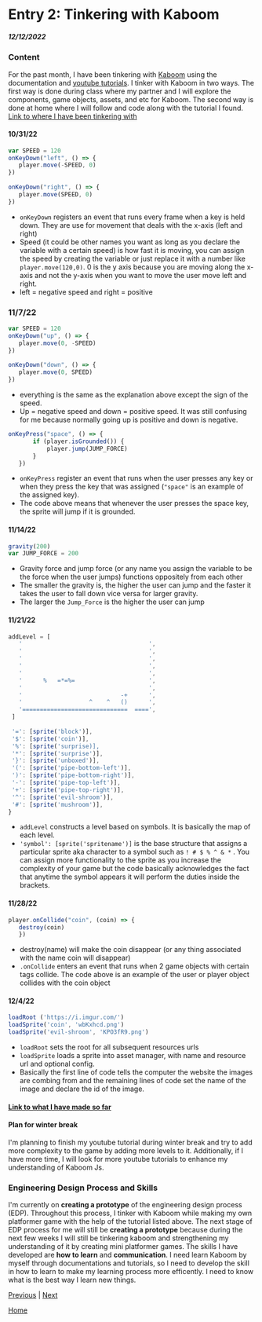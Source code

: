 # Entry 2: Tinkering with Kaboom
##### 12/12/2022
### Content
For the past month, I have been tinkering with [Kaboom](https://kaboomjs.com/) using the documentation and [youtube tutorials](https://youtu.be/2nucjefSr6I). I tinker with Kaboom in two ways. The first way is done during class where my partner and I will explore the components, game objects, assets, and etc for Kaboom. The second way is done at home where I will follow and code along with the tutorial I found. [Link to where I have been tinkering with](https://replit.com/@lingyingy9447/mario-kaboomjs#game.js)
 
#### 10/31/22
```js
var SPEED = 120
onKeyDown("left", () => {
   player.move(-SPEED, 0)
})
 
onKeyDown("right", () => {
   player.move(SPEED, 0)
})
```
* `onKeyDown` registers an event that runs every frame when a key is held down. They are use for movement that deals with the x-axis (left and right)
* Speed (it could be other names you want as long as you declare the variable with a certain speed) is how fast it is moving, you can assign the speed by creating the variable or just replace it with a number like `player.move(120,0)`. 0 is the y axis because you are moving along the x-axis and not the y-axis when you want to move the user move left and right.
* left = negative speed and right = positive
### 11/7/22
```js
var SPEED = 120
onKeyDown("up", () => {
   player.move(0, -SPEED)
})
 
onKeyDown("down", () => {
   player.move(0, SPEED)
})
```
* everything is the same as the explanation above except the sign of the speed.
* Up = negative speed and down = positive speed. It was still confusing for me because normally going up is positive and down is negative.
```js
onKeyPress("space", () => {
       if (player.isGrounded()) {
           player.jump(JUMP_FORCE)
       }
   })
```
* `onKeyPress` register an event that runs when the user presses any key or when they press the key that was assigned (`"space"` is an example of the assigned key).
* The code above means that whenever the user presses the space key, the sprite will jump if it is grounded.
 
#### 11/14/22
```js
gravity(200)
var JUMP_FORCE = 200
```
* Gravity force and jump force (or any name you assign the variable to be the force when the user jumps) functions oppositely from each other
* The smaller the gravity is, the higher the user can jump and the faster it takes the user to fall down vice versa for larger gravity.
* The larger the `Jump_Force` is the higher the user can jump

#### 11/21/22
```js
addLevel = [
   '                                    ',
   '                                    ',
   '                                    ',
   '                                    ',
   '                                    ',
   '      %   =*=%=                     ',
   '                                    ',
   '                            -+      ',
   '                   ^    ^   ()      ',
   '==============================  ====',
 ]
 
 '=': [sprite('block')],
 '$': [sprite('coin')],
 '%': [sprite('surprise)],
 '*': [sprite('surprise')],
 '}': [sprite('unboxed')],
 '(': [sprite('pipe-bottom-left')],
 ')': [sprite('pipe-bottom-right')],
 '-': [sprite('pipe-top-left')],
 '+': [sprite('pipe-top-right')],
 '^': [sprite('evil-shroom')],
 '#': [sprite('mushroom')],
}
```
* `addLevel` constructs a level based on symbols. It is basically the map of each level.
* `'symbol': [sprite('spritename')]` is the base structure that assigns a particular sprite aka character to a symbol such as `! # $ % ^ & *` . You can assign more functionality to the sprite as you increase the complexity of your game but the code basically acknowledges the fact that anytime the symbol appears it will perform the duties inside the brackets.
#### 11/28/22
```js
player.onCollide("coin", (coin) => {
   destroy(coin)
   })
```
* destroy(name) will make the coin disappear (or any thing associated with the name coin will disappear)
* `.onCollide` enters an event that runs when 2 game objects with certain tags collide. The code above is an example of the user or player object collides with the coin object
#### 12/4/22
```js
loadRoot ('https://i.imgur.com/')
loadSprite('coin', 'wbKxhcd.png')
loadSprite('evil-shroom', 'KPO3fR9.png')
```
* `loadRoot` sets the root for all subsequent resources urls
* `loadSprite` loads a sprite into asset manager, with name and resource url and optional config.
* Basically the first line of code tells the computer the website the images are combing from and the remaining lines of code set the name of the image and declare the id of the image.
#### [Link to what I have made so far](https://replit.com/@lingyingy9447/mario-kaboomjs#game.js)
#### Plan for winter break
I'm planning to finish my youtube tutorial during winter break and try to add more complexity to the game by adding more levels to it. Additionally, if I have more time, I will look for more youtube tutorials to enhance my understanding of Kaboom Js.

### Engineering Design Process and Skills
I'm currently  on **creating a prototype** of the engineering design process (EDP). Throughout this process, I tinker with Kaboom while making my own platformer game with the help of the tutorial listed above. The next stage of EDP process for me will still be **creating a prototype** because during the next few weeks I will still be tinkering kaboom and strengthening my understanding of it by creating mini platformer games. The skills I have developed are **how to learn** and **communication**. I need learn Kaboom by myself through documentations and tutorials, so I need to develop the skill in how to learn to make my learning process more efficently. I need to know what is the best way I learn new things.  
 
 
[Previous](entry01.md) | [Next](entry03.md)
 
[Home](../README.md)

